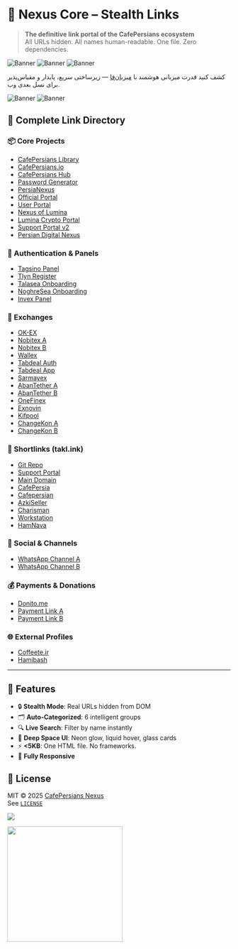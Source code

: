 # 🌌 Nexus Core – Stealth Links

> **The definitive link portal of the CafePersians ecosystem**  
> All URLs hidden. All names human-readable. One file. Zero dependencies.

![Banner](https://mizbanfa.net/wp-content/uploads/2020/10/468x60-1.png)
![Banner](https://mizbanfa.net/wp-content/uploads/2020/10/600x300-1.png)
![Banner](https://mizbanfa.net/wp-content/uploads/2020/10/125x400-1.png)

کشف کنید قدرت میزبانی هوشمند با [میزبان‌فا](https://my.mizbanfa.net/aff.php?aff=4738) — زیرساختی سریع، پایدار و مقیاس‌پذیر برای نسل بعدی وب.

![Banner](https://mizbanfa.net/wp-content/uploads/2020/10/760x80-3.png)
![Banner](https://mizbanfa.net/wp-content/uploads/2020/10/620X203-3.png)


## 🔗 Complete Link Directory

### 📦 Core Projects
- [CafePersians Library](https://techforall1373.github.io/cafepersians.io.lib/)
- [CafePersians.io](https://techforall1373.github.io/Cafepersians.io/)
- [CafePersians Hub](https://techforall1373.github.io/CafePersians/)
- [Password Generator](https://techforall1373.github.io/cafe-persians-password-gen/)
- [PersiaNexus](https://techforall1373.github.io/PersiaNexus/)
- [Official Portal](https://techforall1373.github.io/CafePersians-Official/)
- [User Portal](https://techforall1373.github.io/CafePersians-Portal/)
- [Nexus of Lumina](https://techforall1373.github.io/Nexus-of-Lumina/)
- [Lumina Crypto Portal](https://techforall1373.github.io/lumina-crypto-portal/)
- [Support Portal v2](https://techforall1373.github.io/cafepersian-support-portal/)
- [Persian Digital Nexus](https://techforall1373.github.io/persian-digital-nexus/)

### 🔐 Authentication & Panels
- [Tagsino Panel](https://panel.tagsino.com/auth/login?referral=AAJDA)
- [Tlyn Register](https://my.tlyn.ir/register?referral=RZMRGV)
- [Talasea Onboarding](https://talasea.ir/onboarding/?r=ENqbdgri)
- [NoghreSea Onboarding](https://noghresea.ir/onboarding/?r=YXnepCnN)
- [Invex Panel](https://panel.invex.ir/auth/register?referral_code=CSAORIUD)

### 💱 Exchanges
- [OK-EX](https://ok-ex.io?refer=1818372)
- [Nobitex A](https://nobitex.ir/signup/?refcode=9553724)
- [Nobitex B](https://nobitex.ir/signup/?refcode=AA02BB1)
- [Wallex](https://wallex.ir/signup?ref=cmesrp1)
- [Tabdeal Auth](https://tabdeal.org/auth/register-req?refcode=1er1sw)
- [Tabdeal App](https://tabdeal.org/install-app?refcode=1er1sw)
- [Sarmayex](https://sarmayex.com/authentication/init?reagent_code=480132887)
- [AbanTether A](https://abantether.com/register?code=23UQR)
- [AbanTether B](https://abantether.com/register?code=rScM)
- [OneFinex](https://onefinex.com/login?ref=o1eo8osb4l)
- [Exnovin](https://exnovin.io/app/register?ref=1581831747)
- [Kifpool](https://kifpool.me/member_v2/register?referral=Y5aw5xPz3AML)
- [ChangeKon A](https://changekon.ir?ref=CAP_82957718)
- [ChangeKon B](https://changekon.ir?ref=44938819)

### 🔗 Shortlinks (takl.ink)
- [Git Repo](https://takl.ink/cafepersians.git/)
- [Support Portal](https://takl.ink/cafepersians.Support/)
- [Main Domain](https://takl.ink/Cafepersians.io/)
- [CafePersia](https://takl.ink/CafePersia/)
- [Cafepersian](https://takl.ink/Cafepersian/)
- [AzkiSeller](https://takl.ink/azkiSeller/)
- [Charisman](https://takl.ink/Charisman/)
- [Workstation](https://takl.ink/Workstation/)
- [HamNava](https://takl.ink/HamNava/)

### 💬 Social & Channels
- [WhatsApp Channel A](https://whatsapp.com/channel/0029VbBA6O26RGJCCAPcpM3H)
- [WhatsApp Channel B](https://whatsapp.com/channel/0029VazXKZPL2ATzkbqfge2G)

### 💰 Payments & Donations
- [Donito.me](https://donito.me/cafepersians)
- [Payment Link A](https://paylink.payment4.com/en/cafepersians/a43a45c4-e7b6-42f0-bcf8-8f850cd3b239)
- [Payment Link B](https://paylink.payment4.com/en/cafepersians/01e9f9b6-590f-44e9-874f-7d5a5a50355d)

### 🌐 External Profiles
- [Coffeete.ir](https://www.coffeete.ir/Cafepersians)
- [Hamibash](https://hamibash.com/cafepersians)

---

## 🧠 Features

- 🔒 **Stealth Mode**: Real URLs hidden from DOM
- 🗂️ **Auto-Categorized**: 6 intelligent groups
- 🔍 **Live Search**: Filter by name instantly
- 🎨 **Deep Space UI**: Neon glow, liquid hover, glass cards
- ⚡ **<5KB**: One HTML file. No frameworks.
- 📱 **Fully Responsive**



## 📜 License

MIT © 2025 [CafePersians Nexus](https://takl.ink/Cafepersians.io/)  
See [`LICENSE`](./LICENSE)

<a href="https://www.coffeebede.com/cafepersians.io"><img class="img-fluid" src="https://coffeebede.ir/DashboardTemplateV2/app-assets/images/banner/default-yellow.svg" /></a>

<a href="http://www.coffeete.ir/Cafepersians">
       <img src="http://www.coffeete.ir/images/buttons/lemonchiffon.png" style="width:260px;" />
</a>
